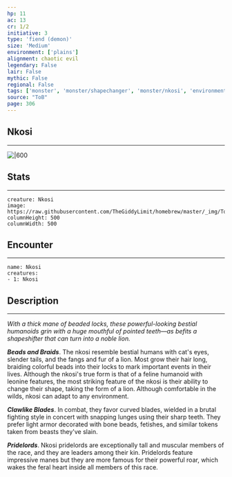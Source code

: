 ```yaml
---
hp: 11
ac: 13
cr: 1/2
initiative: 3
type: 'fiend (demon)'    
size: 'Medium'
environment: ['plains']
alignment: chaotic evil
legendary: False
lair: False
mythic: False
regional: False
tags: ['monster', 'monster/shapechanger', 'monster/nkosi', 'environment/plains']
source: "ToB"
page: 306
---
```


## Nkosi
---

![|600](https://raw.githubusercontent.com/TheGiddyLimit/homebrew/master/_img/ToB/Nkosi.webp)

## Stats
---

```statblock
creature: Nkosi
image: https://raw.githubusercontent.com/TheGiddyLimit/homebrew/master/_img/ToB/token/Nkosi.png
columnHeight: 500
columnWidth: 500
```

## Encounter
---

```encounter-table
name: Nkosi
creatures:
- 1: Nkosi
```

## Description
---
_With a thick mane of beaded locks, these powerful-looking bestial humanoids grin with a huge mouthful of pointed teeth—as befits a shapeshifter that can turn into a noble lion._

**_Beads and Braids_**. The nkosi resemble bestial humans with cat's eyes, slender tails, and the fangs and fur of a lion. Most grow their hair long, braiding colorful beads into their locks to mark important events in their lives. Although the nkosi's true form is that of a feline humanoid with leonine features, the most striking feature of the nkosi is their ability to change their shape, taking the form of a lion. Although comfortable in the wilds, nkosi can adapt to any environment.

**_Clawlike Blades_**. In combat, they favor curved blades, wielded in a brutal fighting style in concert with snapping lunges using their sharp teeth. They prefer light armor decorated with bone beads, fetishes, and similar tokens taken from beasts they've slain.

**_Pridelords_**. Nkosi pridelords are exceptionally tall and muscular members of the race, and they are leaders among their kin. Pridelords feature impressive manes but they are more famous for their powerful roar, which wakes the feral heart inside all members of this race.







